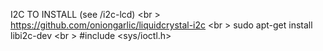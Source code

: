 I2C TO INSTALL (see /i2c-lcd) <br \>
https://github.com/oniongarlic/liquidcrystal-i2c <br \>
sudo apt-get install libi2c-dev <br \>
#include <sys/ioctl.h>
